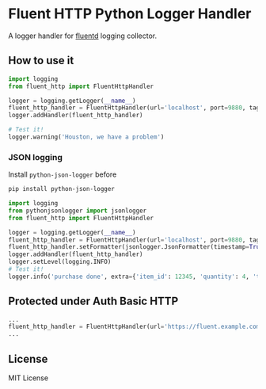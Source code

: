# Fluent HTTP Python Logger Handler

A logger handler for [fluentd](fluent) logging collector.

## How to use it

```python
import logging
from fluent_http import FluentHttpHandler

logger = logging.getLogger(__name__)
fluent_http_handler = FluentHttpHandler(url='localhost', port=9880, tag='app.python')
logger.addHandler(fluent_http_handler)

# Test it!
logger.warning('Houston, we have a problem')
```

### JSON logging

Install `python-json-logger` before

```bash
pip install python-json-logger
```

```python
import logging
from pythonjsonlogger import jsonlogger
from fluent_http import FluentHttpHandler

logger = logging.getLogger(__name__)
fluent_http_handler = FluentHttpHandler(url='localhost', port=9880, tag='app.python')
fluent_http_handler.setFormatter(jsonlogger.JsonFormatter(timestamp=True))
logger.addHandler(fluent_http_handler)
logger.setLevel(logging.INFO)
# Test it!
logger.info('purchase done', extra={'item_id': 12345, 'quantity': 4, 'total_price': 32412})
```

## Protected under Auth Basic HTTP

```python
...
fluent_http_handler = FluentHttpHandler(url='https://fluent.example.com', port=443, tag='app.python', username='user', password='a_password')
...
```

## License

MIT License

